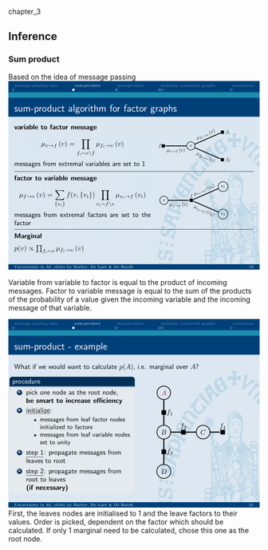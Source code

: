 chapter_3

## Inference
### Sum product
Based on the idea of message passing
![](chapter_3/image294.png)

Variable from variable to factor is equal to the product of incoming messages.
Factor to variable message is equal to the sum of the products of the probability of a value given the incoming variable and the incoming message of that variable.

![](chapter_3/image297.png)
First, the leaves nodes are initialised to 1 and the leave factors to their values.
Order is picked, dependent on the factor which should be calculated. If only 1 marginal need to be calculated, chose this one as the root node.